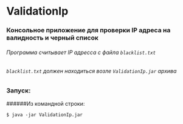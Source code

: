 # ValidationIp

### Консольное приложение для проверки IP адреса на валидность и черный список
###### Программа считывает IP адресса с файла `blacklist.txt`
###### `blacklist.txt` должен находиться возле `ValidationIp.jar` архива

### Запуск: 
######Из командной строки:
```shell
$ java -jar ValidationIp.jar
```
